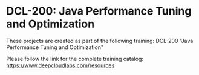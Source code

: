 # DCL-200: Java Performance Tuning and Optimization

These projects are created as part of the following training: DCL-200 "Java Performance Tuning and Optimization"

Please follow the link for the complete training catalog: https://www.deepcloudlabs.com/resources

